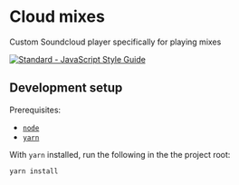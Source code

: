 # Cloud mixes

Custom Soundcloud player specifically for playing mixes

[![Standard - JavaScript Style Guide](https://img.shields.io/badge/code%20style-standard-brightgreen.svg)](http://standardjs.com/)

## Development setup

Prerequisites:

- [`node`](https://nodejs.org/en/)
- [`yarn`](https://yarnpkg.com/)

With `yarn` installed, run the following in the the project root:

```
yarn install
```
